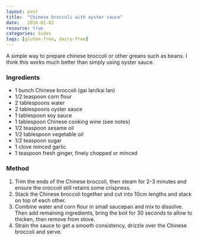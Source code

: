 ```yaml
---
layout: post
title:  "Chinese broccoli with oyster sauce"
date:   2016-01-02
resource: true
categories: Sides
tags: [gluten-free, dairy-free]
---
```


A simple way to prepare chinese broccoli or other greans such as beans. I think this works much better than simply using oyster sauce.

### Ingredients

* 1 bunch Chinese broccoli (gai lan/kai lan)
* 1/2 teaspoon corn flour 
* 2 tablespoons water
* 2 tablespoons oyster sauce
* 1 tablespoon soy sauce
* 1 tablespoon Chinese cooking wine (see notes)
* 1/2 teaspoon sesame oil
* 1/2 tablespoon vegetable oil
* 1/2 teaspoon sugar
* 1 clove minced garlic
* 1 teaspoon fresh ginger, finely chopped or minced

### Method

1. Trim the ends of the Chinese broccoli, then steam for 2-3 minutes and ensure the croccoli still retains some crispness.
2. Stack the Chinese broccoli together and cut into 10cm lengths and stack on top of each other.
3. Combine water and corn flour in small saucepan and mix to dissolve. Then add remaining ingredients, bring the boil for 30 seconds to allow to thicken, then remove from stove.
4. Strain the sauce to get a smooth consistency, drizzle over the Chinese broccoli and serve.


